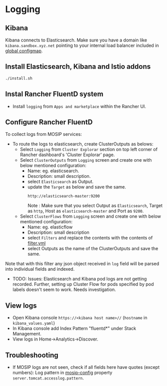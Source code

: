 # Logging

## Kibana
Kibana connects to Elasticsearch. Make sure you have a domain like `kibana.sandbox.xyz.net` pointing to your internal load balancer included in [global configmap](../mosip/global_configmap.yaml.sample).

## Install Elasticsearch, Kibana and Istio addons
```sh 
./install.sh
```

## Instal Rancher FluentD system
* Install `logging` from `Apps and marketplace` within the Rancher UI.

## Configure Rancher FluentD
To collect logs from MOSIP services:
* To route the logs to elasticsearch, create ClusterOutputs as belows:
    * Select `Logging` from `Cluster Explorar` section on top left corner of Rancher dashboard's 'Cluster Explorar' page.
    * Select `ClusterOutputs` from `Logging` screen and create one with below mentioned configuration:
        *  Name: eg. elasticsearch.
        *  Description: small description.
        *  select `Elasticsearch` as Output.
        *  update the `Target` as below and save the same.
            ```
            http://elasticsearch-master:9200 
            ```
            Note :  Make sure that you select Output as `Elasticsearch`, Target as `http`,  Host as `elasticsearch-master` and Port as `9200`.
    * Select `ClusterFlows` from `Logging` screen and create one with below mentioned configuration: 
        * Name: eg. elasticflow
        * Description: small description
        * select `Filters` and replace the contents with the contents of [filter.yml](./filter.yml)
        * select Outputs as the name of the ClusterOutputs and save the same.

Note that with this filter any json object received in `log` field will be parsed into individual fields and indexed.

* TODO: Issues: Elasticsearch and Kibana pod logs are not getting recorded.  Further, setting up Cluster Flow for pods specified by pod labels doesn't seem to work.  Needs investigation.

## View logs
* Open Kibana console `https://<kibana host name>//` (`hostname` in `kibana_values.yaml`)
* In Kibana console add Index Pattern "fluentd*" under Stack Management.
* View logs in Home->Analytics->Discover.

## Troubleshooting
* If MOSIP logs are not seen, check if all fields here have quotes (except numbers):
Log pattern in [mosip-config](https://github.com/mosip/mosip-config/blob/develop3-v3/application-default.properties) property `server.tomcat.accesslog.pattern`.
